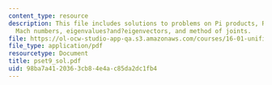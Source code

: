 ```yaml
---
content_type: resource
description: This file includes solutions to problems on Pi products, Reynolds and
  Mach numbers, eigenvalues?and?eigenvectors, and method of joints.
file: https://ol-ocw-studio-app-qa.s3.amazonaws.com/courses/16-01-unified-engineering-i-ii-iii-iv-fall-2005-spring-2006/98ba7a4120363cb84e4ac85da2dc1fb4_pset9_sol.pdf
file_type: application/pdf
resourcetype: Document
title: pset9_sol.pdf
uid: 98ba7a41-2036-3cb8-4e4a-c85da2dc1fb4
---
```

